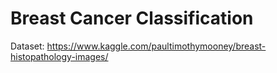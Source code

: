 # Breast Cancer Classification
Dataset: https://www.kaggle.com/paultimothymooney/breast-histopathology-images/
